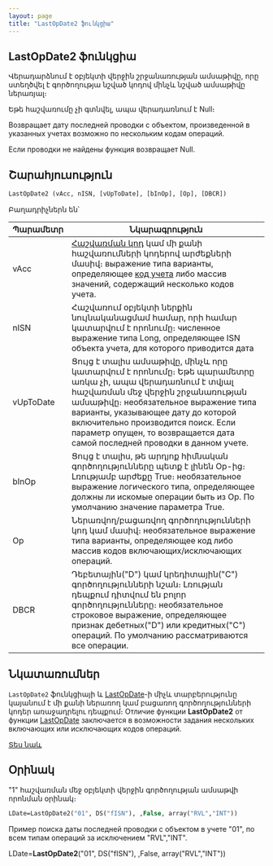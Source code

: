 ```yaml
---
layout: page
title: "LastOpDate2 ֆունկցիա"
---
```


## LastOpDate2 ֆունկցիա


Վերադարձնում է օբյեկտի վերջին շրջանառության ամսաթիվը, որը ստեղծվել է գործողությա նշված կոդով մինչև նշված ամսաթիվը ներառյալ։

Եթե հաշվառումը չի գտնվել, ապա վերադառնում է Null։

Возвращает дату последней проводки c объектом, произведенной в указанных учетах возможно по нескольким кодам операций.

Если проводки не найдены функция возвращает Null.



## Շարահյուսություն

```vb
LastOpDate2 (vAcc, nISN, [vUpToDate], [bInOp], [Op], [DBCR])
```

Բաղադրիչներն են՝


| Պարամետր | Նկարագրություն |
|--|--|
| vAcc | [Հաշվառման կոդ](../../../Defs/Accounting.md) կամ մի քանի հաշվառումների կոդերով արժեքների մասիվ։ выражение типа варианты, определяющее [код учета](../../../Defs/Accounting.html) либо массив значений, содержащий несколько кодов учета. |
| nISN | Հաշվառում օբյեկտի ներքին նույնականացմամ համար, որի համար կատարվում է որոնումը։ численное выражение типа Long, определяющее ISN объекта учета, для которого приводится дата |
| vUpToDate | Ցույց է տալիս ամսաթիվը, մինչև որը կատարվում է որոնումը։ Եթե պարամետրը առկա չի, ապա վերադառնում է տվյալ հաշվառման մեջ վերջին շրջանառության ամսաթիվը։ необязательное выражение типа варианты, указывающее дату до которой включительно производится поиск. Если параметр опущен, то возвращается дата самой последней проводки в данном учете. |
| bInOp | Ցույց է տալիս, թե արդյոք հիմնական գործողությունները պետք է լինեն Op-ից։ Լռությամբ արժեքը True։ необязательное выражение логического типа, определяющее должны ли искомые операции быть из Op. По умолчанию значение параметра True. |
| Op | Ներառվող/բացառվող գործողությունների կոդ կամ մասիվ։ необязательное выражение типа варианты, определяющее код либо массив кодов включающих/исключающих операций. |
| DBCR | Դեբետային("D") կամ կրեդիտային("C") գործողությունների նշան։ Լռության դեպքում դիտվում են բոլոր գործողությունները։ необязательное строковое выражение, определяющее признак дебетных(&quot;D&quot;) или кредитных(&quot;C&quot;) операций. По умолчанию рассматриваются все операции. |


## Նկատառումներ

`LastOpDate2` ֆունկցիայի և [LastOpDate](LastOpDate.md)-ի միչև տարբերությունը կայանում է մի քանի ներառող կամ բացառող գործողությունների կոդեր առաջադրելու դեպքում։ 
Отличие функции <strong>
LastOpDate2</strong>
от функции [LastOpDate](LastOpDate.html) заключается в возможности задания нескольких включающих или исключающих кодов операций.

[Տես նաև](LastOpDate.html)



## Օրինակ

"1" հաշվառման մեջ օբյեկտի վերջին գործողության ամսաթվի որոնման օրինակ։

```vb
LDate=LastOpDate2("01", DS("fISN"), ,False, array("RVL","INT"))
```
Пример поиска даты последней проводки с объектом в учете &quot;01&quot;, по всем типам операций за исключением &quot;RVL&quot;,&quot;INT&quot;.

LDate=<strong>LastOpDate2</strong>(&quot;01&quot;, DS(&quot;fISN&quot;), ,False, array(&quot;RVL&quot;,&quot;INT&quot;))
